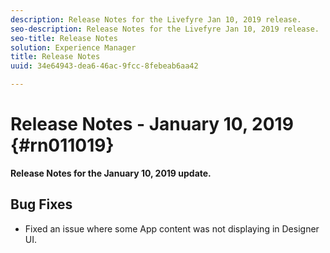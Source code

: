 ```yaml
---
description: Release Notes for the Livefyre Jan 10, 2019 release.
seo-description: Release Notes for the Livefyre Jan 10, 2019 release.
seo-title: Release Notes
solution: Experience Manager
title: Release Notes
uuid: 34e64943-dea6-46ac-9fcc-8febeab6aa42

---
```


# Release Notes - January 10, 2019 {#rn011019}

**Release Notes for the January 10, 2019 update.**

## Bug Fixes

* Fixed an issue where some App content was not displaying in Designer UI.
